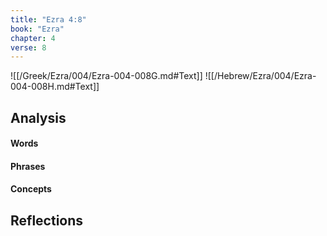 ```yaml
---
title: "Ezra 4:8"
book: "Ezra"
chapter: 4
verse: 8
---
```

![[/Greek/Ezra/004/Ezra-004-008G.md#Text]]
![[/Hebrew/Ezra/004/Ezra-004-008H.md#Text]]

## Analysis

#### Words

#### Phrases

#### Concepts

## Reflections
